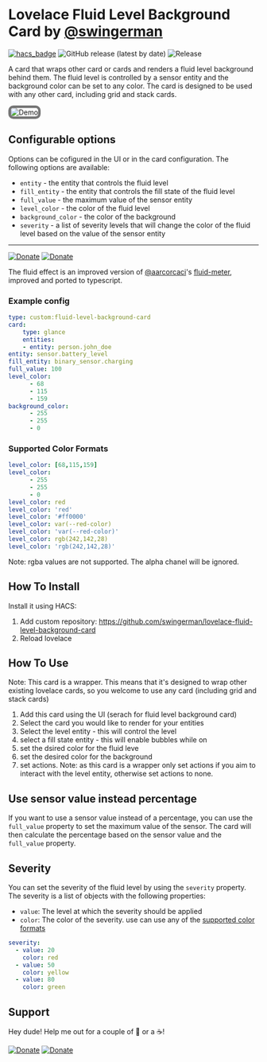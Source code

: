 # Lovelace Fluid Level Background Card by [@swingerman](https://www.github.com/swingerman)

[![hacs_badge](https://img.shields.io/badge/HACS-Default-41BDF5.svg?style=for-the-badge)](https://github.com/swingerman/lovelace-fluid-level-background-card) ![GitHub release (latest by date)](https://img.shields.io/github/downloads/swingerman/lovelace-fluid-level-background-card/total?style=for-the-badge)
![Release](https://img.shields.io/github/v/release/swingerman/ha-dual-smart-thermostat?style=for-the-badge)

A card that wraps other card or cards and renders a fluid level background behind them. The fluid level is controlled by a sensor entity and the background color can be set to any color. The card is designed to be used with any other card, including grid and stack cards.

<img style="border: 5px solid #767676;border-radius: 10px;box-sizing: border-box;" src="https://github.com/swingerman/lovelace-fluid-level-background-card/blob/master/docs/assets/grid-cards.gif?raw=true" alt="Demo">

## Configurable options

Options can be cofigured in the UI or in the card configuration. The following options are available:

- `entity` - the entity that controls the fluid level
- `fill_entity` - the entity that controls the fill state of the fluid level
- `full_value` - the maximum value of the sensor entity
- `level_color` - the color of the fluid level
- `background_color` - the color of the background
- `severity` - a list of severity levels that will change the color of the fluid level based on the value of the sensor entity


---


[![Donate](https://img.shields.io/badge/Donate-PayPal-yellowgreen?style=for-the-badge&logo=paypal)](https://www.paypal.com/cgi-bin/webscr?cmd=_s-xclick&hosted_button_id=S6NC9BYVDDJMA&source=url)
[![Donate](https://img.shields.io/badge/-buy_me_a%C2%A0coffee-gray?style=for-the-badge&logo=buy-me-a-coffee)](https://www.buymeacoffee.com/swingerman)


The fluid effect is an improved version of [@aarcorcaci](https://github.com/aarcoraci)'s [fluid-meter](https://github.com/aarcoraci/javascript-fluid-meter), improved and ported to typescript.


### Example config

```yaml
type: custom:fluid-level-background-card
card:
    type: glance
    entities:
    - entity: person.john_doe
entity: sensor.battery_level
fill_entity: binary_sensor.charging
full_value: 100
level_color:
      - 68
      - 115
      - 159
background_color:
      - 255
      - 255
      - 0
```

### Supported Color Formats

```yaml
level_color: [68,115,159]
level_color:
      - 255
      - 255
      - 0
level_color: red
level_color: 'red'
level_color: '#ff0000'
level_color: var(--red-color)
level_color: 'var(--red-color)'
level_color: rgb(242,142,28)
level_color: 'rgb(242,142,28)'
```

Note: rgba values are not supported. The alpha chanel will be ignored.

## How To Install

Install it using HACS:

1. Add custom repository: <https://github.com/swingerman/lovelace-fluid-level-background-card>
2. Reload lovelace

## How To Use

Note: This card is a wrapper. This means that it's designed to wrap other existing lovelace cards, so you welcome to use any card (including grid and stack cards)

1. Add this card using the UI (serach for fluid level background card)
2. Select the card you would like to render for your entities
3. Select the level entity - this will control the level
4. select a fill state entity - this will enable bubbles while on
5. set the dsired color for the fluid leve
6. set the desired color for the background
7. set actions. Note: as this card is a wrapper only set actions if you aim to interact with the level entity, otherwise set actions to none.

## Use sensor value instead percentage

If you want to use a sensor value instead of a percentage, you can use the `full_value` property to set the maximum value of the sensor. The card will then calculate the percentage based on the sensor value and the `full_value` property.

## Severity

You can set the severity of the fluid level by using the `severity` property. The severity is a list of objects with the following properties:

- `value`: The level at which the severity should be applied
- `color`: The color of the severity. use can use any of the [supported color formats](#supported-color-formats)

```yaml
severity:
  - value: 20
    color: red
  - value: 50
    color: yellow
  - value: 80
    color: green
```

## Support

Hey dude! Help me out for a couple of :beers: or a :coffee:!

[![Donate](https://img.shields.io/badge/Donate-PayPal-yellowgreen?style=for-the-badge&logo=paypal)](https://www.paypal.com/cgi-bin/webscr?cmd=_s-xclick&hosted_button_id=S6NC9BYVDDJMA&source=url)
[![Donate](https://img.shields.io/badge/-buy_me_a%C2%A0coffee-gray?style=for-the-badge&logo=buy-me-a-coffee)](https://www.buymeacoffee.com/swingerman)
